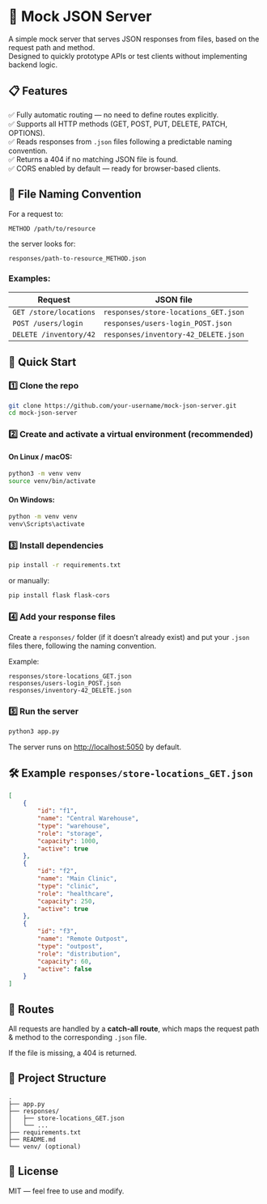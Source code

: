 
# 🥸 Mock JSON Server

A simple mock server that serves JSON responses from files, based on the request path and method.  
Designed to quickly prototype APIs or test clients without implementing backend logic.

## 📋 Features

✅ Fully automatic routing — no need to define routes explicitly.  
✅ Supports all HTTP methods (GET, POST, PUT, DELETE, PATCH, OPTIONS).  
✅ Reads responses from `.json` files following a predictable naming convention.  
✅ Returns a 404 if no matching JSON file is found.  
✅ CORS enabled by default — ready for browser-based clients.

## 📄 File Naming Convention

For a request to:
```
METHOD /path/to/resource
```
the server looks for:
```
responses/path-to-resource_METHOD.json
```

### Examples:

| Request                 | JSON file                                |
|-------------------------|------------------------------------------|
| `GET /store/locations`  | `responses/store-locations_GET.json`     |
| `POST /users/login`     | `responses/users-login_POST.json`        |
| `DELETE /inventory/42`  | `responses/inventory-42_DELETE.json`     |

## 🚀 Quick Start

### 1️⃣ Clone the repo
```bash
git clone https://github.com/your-username/mock-json-server.git
cd mock-json-server
```

### 2️⃣ Create and activate a virtual environment (recommended)

#### On Linux / macOS:
```bash
python3 -m venv venv
source venv/bin/activate
```

#### On Windows:
```cmd
python -m venv venv
venv\Scripts\activate
```

### 3️⃣ Install dependencies
```bash
pip install -r requirements.txt
```

or manually:
```bash
pip install flask flask-cors
```

### 4️⃣ Add your response files
Create a `responses/` folder (if it doesn’t already exist) and put your `.json` files there, following the naming convention.

Example:
```
responses/store-locations_GET.json
responses/users-login_POST.json
responses/inventory-42_DELETE.json
```

### 5️⃣ Run the server
```bash
python3 app.py
```

The server runs on [http://localhost:5050](http://localhost:5050) by default.

## 🛠 Example `responses/store-locations_GET.json`

```json
[
    {
        "id": "f1",
        "name": "Central Warehouse",
        "type": "warehouse",
        "role": "storage",
        "capacity": 1000,
        "active": true
    },
    {
        "id": "f2",
        "name": "Main Clinic",
        "type": "clinic",
        "role": "healthcare",
        "capacity": 250,
        "active": true
    },
    {
        "id": "f3",
        "name": "Remote Outpost",
        "type": "outpost",
        "role": "distribution",
        "capacity": 60,
        "active": false
    }
]
```

## 🔗 Routes

All requests are handled by a **catch-all route**, which maps the request path & method to the corresponding `.json` file.

If the file is missing, a 404 is returned.

## 📂 Project Structure

```
.
├── app.py
├── responses/
│   ├── store-locations_GET.json
│   └── ...
├── requirements.txt
├── README.md
└── venv/ (optional)
```

## 📝 License

MIT — feel free to use and modify.

